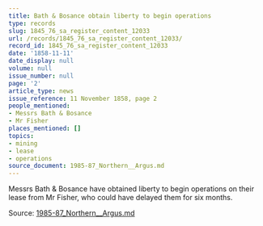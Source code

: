 ```yaml
---
title: Bath & Bosance obtain liberty to begin operations
type: records
slug: 1845_76_sa_register_content_12033
url: /records/1845_76_sa_register_content_12033/
record_id: 1845_76_sa_register_content_12033
date: '1858-11-11'
date_display: null
volume: null
issue_number: null
page: '2'
article_type: news
issue_reference: 11 November 1858, page 2
people_mentioned:
- Messrs Bath & Bosance
- Mr Fisher
places_mentioned: []
topics:
- mining
- lease
- operations
source_document: 1985-87_Northern__Argus.md
---
```


Messrs Bath & Bosance have obtained liberty to begin operations on their lease from Mr Fisher, who could have delayed them for six months.

Source: [1985-87_Northern__Argus.md](/downloads/markdown/1985-87_Northern__Argus.md)
